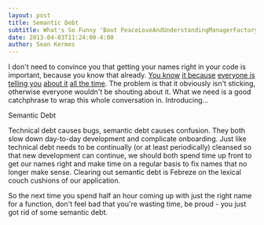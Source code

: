 ```yaml
---
layout: post
title: Semantic Debt
subtitle: What's So Funny 'Bout PeaceLoveAndUnderstandingManagerFactoryFactory?
date: 2013-04-03T11:24:00-4:00
author: Sean Kermes
---
```


I don't need to convince you that getting your names right in your code is
important, because you know that already.
[You know](http://martinfowler.com/bliki/TwoHardThings.html)
[it because](http://blog.shoutt.me/post/46725005593/why-you-should-never-ever-ever-have-managers-in-your)
[everyone is](http://www.oreillynet.com/onlamp/blog/2004/03/the_worlds_two_worst_variable.html)
[telling you](http://blog.smartbear.com/process/your-code-may-work-but-it-still-might-suck/)
[about it](http://arstechnica.com/information-technology/2013/03/how-to-name-a-variable-when-the-word-is-both-a-noun-and-a-verb/)
[all the time](https://news.ycombinator.com/item?id=5215759).  The problem is that it obviously isn't
sticking, otherwise everyone wouldn't be shouting about it.  What we need is a
good catchphrase to wrap this whole conversation in.  Introducing...

<div class="hero">Semantic Debt</div>

Technical debt causes bugs, semantic debt causes confusion.  They both slow down
day-to-day development and complicate onboarding.  Just like technical debt
needs to be continually (or at least periodically) cleansed so that new
development can continue, we should both spend time up front to get our names
right and make time on a regular basis to fix names that no longer make sense.
Clearing out semantic debt is Febreze on the lexical couch cushions of our
application.

So the next time you spend half an hour coming up with just the right name for
a function, don't feel bad that you're wasting time, be proud - you just got
rid of some semantic debt.
